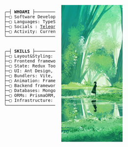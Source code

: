 <div style="display: flex; flex-direction: column; align-items: center;">

<div style="display: grid; grid-template-columns: 1fr 300px ; gap: 20px;">

  <pre>
  ╭─┤ <b>WHOAMI</b> ├───────────────────────────────────── ✔ <span style="color: #009688;">@klimetzc</span> ₪
  ├─▢ Software Developer
  ├─▢ Languages: TypeScript/JavaScript
  ├─▢ Socials : <a href="https://t.me/klimetzc" target="_blank">Telegram</a>
  ├─▢ Activity: Currently working on <a href="https://stattrack.ru">Stattrack</a>
  ╰─────────────────────


  ╭─┤ <b>SKILLS</b> ├───────────────────────────────────── ✔ <span style="color: #009688;">@klimetzc</span> ₪
  ├─▢ Layout&Styling: Css(BEM), Scss, Styled-components
  ├─▢ Frontend frameworks: React, Next
  ├─▢ State: Redux Toolkit, Mobx, SWR
  ├─▢ UI: Ant Design, Tailwind
  ├─▢ Bundlers: Vite, Rollup, Parcel
  ├─▢ Animation: Framer Motion
  ├─▢ Backend frameworks: NestJS, Express
  ├─▢ Databases: MongoDB, Postgresql
  ├─▢ ORMs: PrismaORM, mongoose
  ├─▢ Infrastructure: Turborepo, Docker
  ╰─────────────────────
  </pre>
<div>
  <img src="./forest.jpeg" width="200"  style="object-fit: cover; display: block;" />
</div>

</div>
